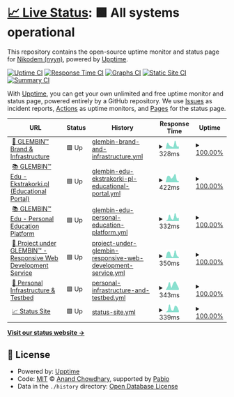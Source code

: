 # [📈 Live Status](https://demo.upptime.js.org): <!--live status--> **🟩 All systems operational**

This repository contains the open-source uptime monitor and status page for [Nikodem (nyyn)](https://nglembin.pl), powered by [Upptime](https://github.com/upptime/upptime).

[![Uptime CI](https://github.com/nglembin/status/workflows/Uptime%20CI/badge.svg)](https://github.com/nglembin/status/actions?query=workflow%3A%22Uptime+CI%22)
[![Response Time CI](https://github.com/nglembin/status/workflows/Response%20Time%20CI/badge.svg)](https://github.com/nglembin/status/actions?query=workflow%3A%22Response+Time+CI%22)
[![Graphs CI](https://github.com/nglembin/status/workflows/Graphs%20CI/badge.svg)](https://github.com/nglembin/status/actions?query=workflow%3A%22Graphs+CI%22)
[![Static Site CI](https://github.com/nglembin/status/workflows/Static%20Site%20CI/badge.svg)](https://github.com/nglembin/status/actions?query=workflow%3A%22Static+Site+CI%22)
[![Summary CI](https://github.com/nglembin/status/workflows/Summary%20CI/badge.svg)](https://github.com/nglembin/status/actions?query=workflow%3A%22Summary+CI%22)

With [Upptime](https://upptime.js.org), you can get your own unlimited and free uptime monitor and status page, powered entirely by a GitHub repository. We use [Issues](https://github.com/nglembin/status/issues) as incident reports, [Actions](https://github.com/nglembin/status/actions) as uptime monitors, and [Pages](https://demo.upptime.js.org) for the status page.

<!--start: status pages-->
<!-- This summary is generated by Upptime (https://github.com/upptime/upptime) -->
<!-- Do not edit this manually, your changes will be overwritten -->
<!-- prettier-ignore -->
| URL | Status | History | Response Time | Uptime |
| --- | ------ | ------- | ------------- | ------ |
| <img alt="" src="https://icons.duckduckgo.com/ip3/glembin.pl.ico" height="13"> [💼 GLEMBIN™ Brand & Infrastructure](https://glembin.pl/) | 🟩 Up | [glembin-brand-and-infrastructure.yml](https://github.com/glembin/status/commits/HEAD/history/glembin-brand-and-infrastructure.yml) | <details><summary><img alt="Response time graph" src="./graphs/glembin-brand-and-infrastructure/response-time-week.png" height="20"> 328ms</summary><br><a href="https://status.glembin.pl/history/glembin-brand-and-infrastructure"><img alt="Response time 277" src="https://img.shields.io/endpoint?url=https%3A%2F%2Fraw.githubusercontent.com%2Fglembin%2Fstatus%2FHEAD%2Fapi%2Fglembin-brand-and-infrastructure%2Fresponse-time.json"></a><br><a href="https://status.glembin.pl/history/glembin-brand-and-infrastructure"><img alt="24-hour response time 185" src="https://img.shields.io/endpoint?url=https%3A%2F%2Fraw.githubusercontent.com%2Fglembin%2Fstatus%2FHEAD%2Fapi%2Fglembin-brand-and-infrastructure%2Fresponse-time-day.json"></a><br><a href="https://status.glembin.pl/history/glembin-brand-and-infrastructure"><img alt="7-day response time 328" src="https://img.shields.io/endpoint?url=https%3A%2F%2Fraw.githubusercontent.com%2Fglembin%2Fstatus%2FHEAD%2Fapi%2Fglembin-brand-and-infrastructure%2Fresponse-time-week.json"></a><br><a href="https://status.glembin.pl/history/glembin-brand-and-infrastructure"><img alt="30-day response time 481" src="https://img.shields.io/endpoint?url=https%3A%2F%2Fraw.githubusercontent.com%2Fglembin%2Fstatus%2FHEAD%2Fapi%2Fglembin-brand-and-infrastructure%2Fresponse-time-month.json"></a><br><a href="https://status.glembin.pl/history/glembin-brand-and-infrastructure"><img alt="1-year response time 277" src="https://img.shields.io/endpoint?url=https%3A%2F%2Fraw.githubusercontent.com%2Fglembin%2Fstatus%2FHEAD%2Fapi%2Fglembin-brand-and-infrastructure%2Fresponse-time-year.json"></a></details> | <details><summary><a href="https://status.glembin.pl/history/glembin-brand-and-infrastructure">100.00%</a></summary><a href="https://status.glembin.pl/history/glembin-brand-and-infrastructure"><img alt="All-time uptime 99.76%" src="https://img.shields.io/endpoint?url=https%3A%2F%2Fraw.githubusercontent.com%2Fglembin%2Fstatus%2FHEAD%2Fapi%2Fglembin-brand-and-infrastructure%2Fuptime.json"></a><br><a href="https://status.glembin.pl/history/glembin-brand-and-infrastructure"><img alt="24-hour uptime 100.00%" src="https://img.shields.io/endpoint?url=https%3A%2F%2Fraw.githubusercontent.com%2Fglembin%2Fstatus%2FHEAD%2Fapi%2Fglembin-brand-and-infrastructure%2Fuptime-day.json"></a><br><a href="https://status.glembin.pl/history/glembin-brand-and-infrastructure"><img alt="7-day uptime 100.00%" src="https://img.shields.io/endpoint?url=https%3A%2F%2Fraw.githubusercontent.com%2Fglembin%2Fstatus%2FHEAD%2Fapi%2Fglembin-brand-and-infrastructure%2Fuptime-week.json"></a><br><a href="https://status.glembin.pl/history/glembin-brand-and-infrastructure"><img alt="30-day uptime 100.00%" src="https://img.shields.io/endpoint?url=https%3A%2F%2Fraw.githubusercontent.com%2Fglembin%2Fstatus%2FHEAD%2Fapi%2Fglembin-brand-and-infrastructure%2Fuptime-month.json"></a><br><a href="https://status.glembin.pl/history/glembin-brand-and-infrastructure"><img alt="1-year uptime 99.76%" src="https://img.shields.io/endpoint?url=https%3A%2F%2Fraw.githubusercontent.com%2Fglembin%2Fstatus%2FHEAD%2Fapi%2Fglembin-brand-and-infrastructure%2Fuptime-year.json"></a></details>
| <img alt="" src="https://icons.duckduckgo.com/ip3/ekstrakorki.pl.ico" height="13"> [📚 GLEMBIN™ Edu - Ekstrakorki.pl (Educational Portal)](https://ekstrakorki.pl/) | 🟩 Up | [glembin-edu-ekstrakorki-pl-educational-portal.yml](https://github.com/glembin/status/commits/HEAD/history/glembin-edu-ekstrakorki-pl-educational-portal.yml) | <details><summary><img alt="Response time graph" src="./graphs/glembin-edu-ekstrakorki-pl-educational-portal/response-time-week.png" height="20"> 422ms</summary><br><a href="https://status.glembin.pl/history/glembin-edu-ekstrakorki-pl-educational-portal"><img alt="Response time 221" src="https://img.shields.io/endpoint?url=https%3A%2F%2Fraw.githubusercontent.com%2Fglembin%2Fstatus%2FHEAD%2Fapi%2Fglembin-edu-ekstrakorki-pl-educational-portal%2Fresponse-time.json"></a><br><a href="https://status.glembin.pl/history/glembin-edu-ekstrakorki-pl-educational-portal"><img alt="24-hour response time 86" src="https://img.shields.io/endpoint?url=https%3A%2F%2Fraw.githubusercontent.com%2Fglembin%2Fstatus%2FHEAD%2Fapi%2Fglembin-edu-ekstrakorki-pl-educational-portal%2Fresponse-time-day.json"></a><br><a href="https://status.glembin.pl/history/glembin-edu-ekstrakorki-pl-educational-portal"><img alt="7-day response time 422" src="https://img.shields.io/endpoint?url=https%3A%2F%2Fraw.githubusercontent.com%2Fglembin%2Fstatus%2FHEAD%2Fapi%2Fglembin-edu-ekstrakorki-pl-educational-portal%2Fresponse-time-week.json"></a><br><a href="https://status.glembin.pl/history/glembin-edu-ekstrakorki-pl-educational-portal"><img alt="30-day response time 292" src="https://img.shields.io/endpoint?url=https%3A%2F%2Fraw.githubusercontent.com%2Fglembin%2Fstatus%2FHEAD%2Fapi%2Fglembin-edu-ekstrakorki-pl-educational-portal%2Fresponse-time-month.json"></a><br><a href="https://status.glembin.pl/history/glembin-edu-ekstrakorki-pl-educational-portal"><img alt="1-year response time 221" src="https://img.shields.io/endpoint?url=https%3A%2F%2Fraw.githubusercontent.com%2Fglembin%2Fstatus%2FHEAD%2Fapi%2Fglembin-edu-ekstrakorki-pl-educational-portal%2Fresponse-time-year.json"></a></details> | <details><summary><a href="https://status.glembin.pl/history/glembin-edu-ekstrakorki-pl-educational-portal">100.00%</a></summary><a href="https://status.glembin.pl/history/glembin-edu-ekstrakorki-pl-educational-portal"><img alt="All-time uptime 99.77%" src="https://img.shields.io/endpoint?url=https%3A%2F%2Fraw.githubusercontent.com%2Fglembin%2Fstatus%2FHEAD%2Fapi%2Fglembin-edu-ekstrakorki-pl-educational-portal%2Fuptime.json"></a><br><a href="https://status.glembin.pl/history/glembin-edu-ekstrakorki-pl-educational-portal"><img alt="24-hour uptime 100.00%" src="https://img.shields.io/endpoint?url=https%3A%2F%2Fraw.githubusercontent.com%2Fglembin%2Fstatus%2FHEAD%2Fapi%2Fglembin-edu-ekstrakorki-pl-educational-portal%2Fuptime-day.json"></a><br><a href="https://status.glembin.pl/history/glembin-edu-ekstrakorki-pl-educational-portal"><img alt="7-day uptime 100.00%" src="https://img.shields.io/endpoint?url=https%3A%2F%2Fraw.githubusercontent.com%2Fglembin%2Fstatus%2FHEAD%2Fapi%2Fglembin-edu-ekstrakorki-pl-educational-portal%2Fuptime-week.json"></a><br><a href="https://status.glembin.pl/history/glembin-edu-ekstrakorki-pl-educational-portal"><img alt="30-day uptime 100.00%" src="https://img.shields.io/endpoint?url=https%3A%2F%2Fraw.githubusercontent.com%2Fglembin%2Fstatus%2FHEAD%2Fapi%2Fglembin-edu-ekstrakorki-pl-educational-portal%2Fuptime-month.json"></a><br><a href="https://status.glembin.pl/history/glembin-edu-ekstrakorki-pl-educational-portal"><img alt="1-year uptime 99.77%" src="https://img.shields.io/endpoint?url=https%3A%2F%2Fraw.githubusercontent.com%2Fglembin%2Fstatus%2FHEAD%2Fapi%2Fglembin-edu-ekstrakorki-pl-educational-portal%2Fuptime-year.json"></a></details>
| <img alt="" src="https://icons.duckduckgo.com/ip3/korki.nglembin.pl.ico" height="13"> [📚 GLEMBIN™ Edu - Personal Education Platform](https://korki.nglembin.pl/) | 🟩 Up | [glembin-edu-personal-education-platform.yml](https://github.com/glembin/status/commits/HEAD/history/glembin-edu-personal-education-platform.yml) | <details><summary><img alt="Response time graph" src="./graphs/glembin-edu-personal-education-platform/response-time-week.png" height="20"> 332ms</summary><br><a href="https://status.glembin.pl/history/glembin-edu-personal-education-platform"><img alt="Response time 424" src="https://img.shields.io/endpoint?url=https%3A%2F%2Fraw.githubusercontent.com%2Fglembin%2Fstatus%2FHEAD%2Fapi%2Fglembin-edu-personal-education-platform%2Fresponse-time.json"></a><br><a href="https://status.glembin.pl/history/glembin-edu-personal-education-platform"><img alt="24-hour response time 292" src="https://img.shields.io/endpoint?url=https%3A%2F%2Fraw.githubusercontent.com%2Fglembin%2Fstatus%2FHEAD%2Fapi%2Fglembin-edu-personal-education-platform%2Fresponse-time-day.json"></a><br><a href="https://status.glembin.pl/history/glembin-edu-personal-education-platform"><img alt="7-day response time 332" src="https://img.shields.io/endpoint?url=https%3A%2F%2Fraw.githubusercontent.com%2Fglembin%2Fstatus%2FHEAD%2Fapi%2Fglembin-edu-personal-education-platform%2Fresponse-time-week.json"></a><br><a href="https://status.glembin.pl/history/glembin-edu-personal-education-platform"><img alt="30-day response time 252" src="https://img.shields.io/endpoint?url=https%3A%2F%2Fraw.githubusercontent.com%2Fglembin%2Fstatus%2FHEAD%2Fapi%2Fglembin-edu-personal-education-platform%2Fresponse-time-month.json"></a><br><a href="https://status.glembin.pl/history/glembin-edu-personal-education-platform"><img alt="1-year response time 424" src="https://img.shields.io/endpoint?url=https%3A%2F%2Fraw.githubusercontent.com%2Fglembin%2Fstatus%2FHEAD%2Fapi%2Fglembin-edu-personal-education-platform%2Fresponse-time-year.json"></a></details> | <details><summary><a href="https://status.glembin.pl/history/glembin-edu-personal-education-platform">100.00%</a></summary><a href="https://status.glembin.pl/history/glembin-edu-personal-education-platform"><img alt="All-time uptime 99.77%" src="https://img.shields.io/endpoint?url=https%3A%2F%2Fraw.githubusercontent.com%2Fglembin%2Fstatus%2FHEAD%2Fapi%2Fglembin-edu-personal-education-platform%2Fuptime.json"></a><br><a href="https://status.glembin.pl/history/glembin-edu-personal-education-platform"><img alt="24-hour uptime 100.00%" src="https://img.shields.io/endpoint?url=https%3A%2F%2Fraw.githubusercontent.com%2Fglembin%2Fstatus%2FHEAD%2Fapi%2Fglembin-edu-personal-education-platform%2Fuptime-day.json"></a><br><a href="https://status.glembin.pl/history/glembin-edu-personal-education-platform"><img alt="7-day uptime 100.00%" src="https://img.shields.io/endpoint?url=https%3A%2F%2Fraw.githubusercontent.com%2Fglembin%2Fstatus%2FHEAD%2Fapi%2Fglembin-edu-personal-education-platform%2Fuptime-week.json"></a><br><a href="https://status.glembin.pl/history/glembin-edu-personal-education-platform"><img alt="30-day uptime 100.00%" src="https://img.shields.io/endpoint?url=https%3A%2F%2Fraw.githubusercontent.com%2Fglembin%2Fstatus%2FHEAD%2Fapi%2Fglembin-edu-personal-education-platform%2Fuptime-month.json"></a><br><a href="https://status.glembin.pl/history/glembin-edu-personal-education-platform"><img alt="1-year uptime 99.77%" src="https://img.shields.io/endpoint?url=https%3A%2F%2Fraw.githubusercontent.com%2Fglembin%2Fstatus%2FHEAD%2Fapi%2Fglembin-edu-personal-education-platform%2Fuptime-year.json"></a></details>
| <img alt="" src="https://icons.duckduckgo.com/ip3/strony.nglembin.pl.ico" height="13"> [🧩 Project under GLEMBIN™ - Responsive Web Development Service](https://strony.nglembin.pl/) | 🟩 Up | [project-under-glembin-responsive-web-development-service.yml](https://github.com/glembin/status/commits/HEAD/history/project-under-glembin-responsive-web-development-service.yml) | <details><summary><img alt="Response time graph" src="./graphs/project-under-glembin-responsive-web-development-service/response-time-week.png" height="20"> 350ms</summary><br><a href="https://status.glembin.pl/history/project-under-glembin-responsive-web-development-service"><img alt="Response time 419" src="https://img.shields.io/endpoint?url=https%3A%2F%2Fraw.githubusercontent.com%2Fglembin%2Fstatus%2FHEAD%2Fapi%2Fproject-under-glembin-responsive-web-development-service%2Fresponse-time.json"></a><br><a href="https://status.glembin.pl/history/project-under-glembin-responsive-web-development-service"><img alt="24-hour response time 95" src="https://img.shields.io/endpoint?url=https%3A%2F%2Fraw.githubusercontent.com%2Fglembin%2Fstatus%2FHEAD%2Fapi%2Fproject-under-glembin-responsive-web-development-service%2Fresponse-time-day.json"></a><br><a href="https://status.glembin.pl/history/project-under-glembin-responsive-web-development-service"><img alt="7-day response time 350" src="https://img.shields.io/endpoint?url=https%3A%2F%2Fraw.githubusercontent.com%2Fglembin%2Fstatus%2FHEAD%2Fapi%2Fproject-under-glembin-responsive-web-development-service%2Fresponse-time-week.json"></a><br><a href="https://status.glembin.pl/history/project-under-glembin-responsive-web-development-service"><img alt="30-day response time 264" src="https://img.shields.io/endpoint?url=https%3A%2F%2Fraw.githubusercontent.com%2Fglembin%2Fstatus%2FHEAD%2Fapi%2Fproject-under-glembin-responsive-web-development-service%2Fresponse-time-month.json"></a><br><a href="https://status.glembin.pl/history/project-under-glembin-responsive-web-development-service"><img alt="1-year response time 419" src="https://img.shields.io/endpoint?url=https%3A%2F%2Fraw.githubusercontent.com%2Fglembin%2Fstatus%2FHEAD%2Fapi%2Fproject-under-glembin-responsive-web-development-service%2Fresponse-time-year.json"></a></details> | <details><summary><a href="https://status.glembin.pl/history/project-under-glembin-responsive-web-development-service">100.00%</a></summary><a href="https://status.glembin.pl/history/project-under-glembin-responsive-web-development-service"><img alt="All-time uptime 100.00%" src="https://img.shields.io/endpoint?url=https%3A%2F%2Fraw.githubusercontent.com%2Fglembin%2Fstatus%2FHEAD%2Fapi%2Fproject-under-glembin-responsive-web-development-service%2Fuptime.json"></a><br><a href="https://status.glembin.pl/history/project-under-glembin-responsive-web-development-service"><img alt="24-hour uptime 100.00%" src="https://img.shields.io/endpoint?url=https%3A%2F%2Fraw.githubusercontent.com%2Fglembin%2Fstatus%2FHEAD%2Fapi%2Fproject-under-glembin-responsive-web-development-service%2Fuptime-day.json"></a><br><a href="https://status.glembin.pl/history/project-under-glembin-responsive-web-development-service"><img alt="7-day uptime 100.00%" src="https://img.shields.io/endpoint?url=https%3A%2F%2Fraw.githubusercontent.com%2Fglembin%2Fstatus%2FHEAD%2Fapi%2Fproject-under-glembin-responsive-web-development-service%2Fuptime-week.json"></a><br><a href="https://status.glembin.pl/history/project-under-glembin-responsive-web-development-service"><img alt="30-day uptime 100.00%" src="https://img.shields.io/endpoint?url=https%3A%2F%2Fraw.githubusercontent.com%2Fglembin%2Fstatus%2FHEAD%2Fapi%2Fproject-under-glembin-responsive-web-development-service%2Fuptime-month.json"></a><br><a href="https://status.glembin.pl/history/project-under-glembin-responsive-web-development-service"><img alt="1-year uptime 100.00%" src="https://img.shields.io/endpoint?url=https%3A%2F%2Fraw.githubusercontent.com%2Fglembin%2Fstatus%2FHEAD%2Fapi%2Fproject-under-glembin-responsive-web-development-service%2Fuptime-year.json"></a></details>
| <img alt="" src="https://icons.duckduckgo.com/ip3/nglembin.pl.ico" height="13"> [🧪 Personal Infrastructure & Testbed](https://nglembin.pl/) | 🟩 Up | [personal-infrastructure-and-testbed.yml](https://github.com/glembin/status/commits/HEAD/history/personal-infrastructure-and-testbed.yml) | <details><summary><img alt="Response time graph" src="./graphs/personal-infrastructure-and-testbed/response-time-week.png" height="20"> 343ms</summary><br><a href="https://status.glembin.pl/history/personal-infrastructure-and-testbed"><img alt="Response time 455" src="https://img.shields.io/endpoint?url=https%3A%2F%2Fraw.githubusercontent.com%2Fglembin%2Fstatus%2FHEAD%2Fapi%2Fpersonal-infrastructure-and-testbed%2Fresponse-time.json"></a><br><a href="https://status.glembin.pl/history/personal-infrastructure-and-testbed"><img alt="24-hour response time 104" src="https://img.shields.io/endpoint?url=https%3A%2F%2Fraw.githubusercontent.com%2Fglembin%2Fstatus%2FHEAD%2Fapi%2Fpersonal-infrastructure-and-testbed%2Fresponse-time-day.json"></a><br><a href="https://status.glembin.pl/history/personal-infrastructure-and-testbed"><img alt="7-day response time 343" src="https://img.shields.io/endpoint?url=https%3A%2F%2Fraw.githubusercontent.com%2Fglembin%2Fstatus%2FHEAD%2Fapi%2Fpersonal-infrastructure-and-testbed%2Fresponse-time-week.json"></a><br><a href="https://status.glembin.pl/history/personal-infrastructure-and-testbed"><img alt="30-day response time 256" src="https://img.shields.io/endpoint?url=https%3A%2F%2Fraw.githubusercontent.com%2Fglembin%2Fstatus%2FHEAD%2Fapi%2Fpersonal-infrastructure-and-testbed%2Fresponse-time-month.json"></a><br><a href="https://status.glembin.pl/history/personal-infrastructure-and-testbed"><img alt="1-year response time 455" src="https://img.shields.io/endpoint?url=https%3A%2F%2Fraw.githubusercontent.com%2Fglembin%2Fstatus%2FHEAD%2Fapi%2Fpersonal-infrastructure-and-testbed%2Fresponse-time-year.json"></a></details> | <details><summary><a href="https://status.glembin.pl/history/personal-infrastructure-and-testbed">100.00%</a></summary><a href="https://status.glembin.pl/history/personal-infrastructure-and-testbed"><img alt="All-time uptime 99.77%" src="https://img.shields.io/endpoint?url=https%3A%2F%2Fraw.githubusercontent.com%2Fglembin%2Fstatus%2FHEAD%2Fapi%2Fpersonal-infrastructure-and-testbed%2Fuptime.json"></a><br><a href="https://status.glembin.pl/history/personal-infrastructure-and-testbed"><img alt="24-hour uptime 100.00%" src="https://img.shields.io/endpoint?url=https%3A%2F%2Fraw.githubusercontent.com%2Fglembin%2Fstatus%2FHEAD%2Fapi%2Fpersonal-infrastructure-and-testbed%2Fuptime-day.json"></a><br><a href="https://status.glembin.pl/history/personal-infrastructure-and-testbed"><img alt="7-day uptime 100.00%" src="https://img.shields.io/endpoint?url=https%3A%2F%2Fraw.githubusercontent.com%2Fglembin%2Fstatus%2FHEAD%2Fapi%2Fpersonal-infrastructure-and-testbed%2Fuptime-week.json"></a><br><a href="https://status.glembin.pl/history/personal-infrastructure-and-testbed"><img alt="30-day uptime 100.00%" src="https://img.shields.io/endpoint?url=https%3A%2F%2Fraw.githubusercontent.com%2Fglembin%2Fstatus%2FHEAD%2Fapi%2Fpersonal-infrastructure-and-testbed%2Fuptime-month.json"></a><br><a href="https://status.glembin.pl/history/personal-infrastructure-and-testbed"><img alt="1-year uptime 99.77%" src="https://img.shields.io/endpoint?url=https%3A%2F%2Fraw.githubusercontent.com%2Fglembin%2Fstatus%2FHEAD%2Fapi%2Fpersonal-infrastructure-and-testbed%2Fuptime-year.json"></a></details>
| <img alt="" src="https://icons.duckduckgo.com/ip3/status.glembin.pl.ico" height="13"> [📈 Status Site](https://status.glembin.pl/) | 🟩 Up | [status-site.yml](https://github.com/glembin/status/commits/HEAD/history/status-site.yml) | <details><summary><img alt="Response time graph" src="./graphs/status-site/response-time-week.png" height="20"> 339ms</summary><br><a href="https://status.glembin.pl/history/status-site"><img alt="Response time 230" src="https://img.shields.io/endpoint?url=https%3A%2F%2Fraw.githubusercontent.com%2Fglembin%2Fstatus%2FHEAD%2Fapi%2Fstatus-site%2Fresponse-time.json"></a><br><a href="https://status.glembin.pl/history/status-site"><img alt="24-hour response time 126" src="https://img.shields.io/endpoint?url=https%3A%2F%2Fraw.githubusercontent.com%2Fglembin%2Fstatus%2FHEAD%2Fapi%2Fstatus-site%2Fresponse-time-day.json"></a><br><a href="https://status.glembin.pl/history/status-site"><img alt="7-day response time 339" src="https://img.shields.io/endpoint?url=https%3A%2F%2Fraw.githubusercontent.com%2Fglembin%2Fstatus%2FHEAD%2Fapi%2Fstatus-site%2Fresponse-time-week.json"></a><br><a href="https://status.glembin.pl/history/status-site"><img alt="30-day response time 282" src="https://img.shields.io/endpoint?url=https%3A%2F%2Fraw.githubusercontent.com%2Fglembin%2Fstatus%2FHEAD%2Fapi%2Fstatus-site%2Fresponse-time-month.json"></a><br><a href="https://status.glembin.pl/history/status-site"><img alt="1-year response time 230" src="https://img.shields.io/endpoint?url=https%3A%2F%2Fraw.githubusercontent.com%2Fglembin%2Fstatus%2FHEAD%2Fapi%2Fstatus-site%2Fresponse-time-year.json"></a></details> | <details><summary><a href="https://status.glembin.pl/history/status-site">100.00%</a></summary><a href="https://status.glembin.pl/history/status-site"><img alt="All-time uptime 99.95%" src="https://img.shields.io/endpoint?url=https%3A%2F%2Fraw.githubusercontent.com%2Fglembin%2Fstatus%2FHEAD%2Fapi%2Fstatus-site%2Fuptime.json"></a><br><a href="https://status.glembin.pl/history/status-site"><img alt="24-hour uptime 100.00%" src="https://img.shields.io/endpoint?url=https%3A%2F%2Fraw.githubusercontent.com%2Fglembin%2Fstatus%2FHEAD%2Fapi%2Fstatus-site%2Fuptime-day.json"></a><br><a href="https://status.glembin.pl/history/status-site"><img alt="7-day uptime 100.00%" src="https://img.shields.io/endpoint?url=https%3A%2F%2Fraw.githubusercontent.com%2Fglembin%2Fstatus%2FHEAD%2Fapi%2Fstatus-site%2Fuptime-week.json"></a><br><a href="https://status.glembin.pl/history/status-site"><img alt="30-day uptime 100.00%" src="https://img.shields.io/endpoint?url=https%3A%2F%2Fraw.githubusercontent.com%2Fglembin%2Fstatus%2FHEAD%2Fapi%2Fstatus-site%2Fuptime-month.json"></a><br><a href="https://status.glembin.pl/history/status-site"><img alt="1-year uptime 99.95%" src="https://img.shields.io/endpoint?url=https%3A%2F%2Fraw.githubusercontent.com%2Fglembin%2Fstatus%2FHEAD%2Fapi%2Fstatus-site%2Fuptime-year.json"></a></details>

<!--end: status pages-->

[**Visit our status website →**](https://demo.upptime.js.org)

## 📄 License

- Powered by: [Upptime](https://github.com/upptime/upptime)
- Code: [MIT](./LICENSE) © [Anand Chowdhary](https://anandchowdhary.com), supported by [Pabio](https://pabio.com)
- Data in the `./history` directory: [Open Database License](https://opendatacommons.org/licenses/odbl/1-0/)
